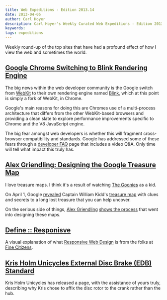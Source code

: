 ```yaml
---
title: Web Expeditions - Edition 2013.14
date: 2013-04-05
author: Carl Hoyer
description: Carl Hoyer's Weekly Curated Web Expeditions - Edition 2013.14
keywords:
tags: expeditions
---
```


Weekly round-up of the top sites that have had a profound effect of how I view the web and sometimes the world.

## [Google Chrome Switching to Blink Rendering Engine](http://blog.chromium.org/2013/04/blink-rendering-engine-for-chromium.html)

The big news within the web developer community is the Google switch from [WebKit](http://www.webkit.org/) to their own rendering engine named [Blink](http://www.chromium.org/blink), which at this point is simply a fork of WebKit, in Chrome.

Google's main reasons for doing this are Chromes use of a multi-process architecture that differs from the other WebKit-based browsers and providing a clean slate to explore performance improvements specific to Chrome and the V8 JavaScript engine.

The big fear amongst web developers is whether this will fragment cross-browser compatibility and standards. Google has addressed some of these fears through a [developer FAQ](http://www.chromium.org/blink/developer-faq) page that includes a video Q&A. Only time will tell what impact this truly has.


## [Alex Griendling: Designing the Google Treasure Map](http://blog.alexlikesdesign.com/post/46850507084/today-marks-the-launch-of-google-treasure-maps)

I love treasure maps. I think it's a result of watching [The Goonies](http://www.imdb.com/title/tt0089218/) as a kid.

On April 1, Google [revealed](http://youtu.be/_qFFHC0eIUc) Captain William Kidd's [treasure map](https://maps.google.com/maps?t=8) with clues and secrets to a long lost treasure that you can help uncover.

On the serious side of things, [Alex Griendling](http://blog.alexlikesdesign.com) [shows the process](http://blog.alexlikesdesign.com/post/46850507084/today-marks-the-launch-of-google-treasure-maps) that went into designing these maps.


## [Define :: Responisve](http://finecitizens.com/defineResponsive/)

A visual explanation of what [Responsive Web Design](http://en.wikipedia.org/wiki/Responsive_web_design) is from the folks at [Fine Citizens](http://www.finecitizens.com/).


## [Kris Holm Unicycles External Disc Brake (EDB) Standard](http://krisholm.com/en/edb)

Kris Holm Unicycles has released a page, with the assistance of yours truly, describing why Kris chose to affix the disc rotor to the crank rather than the hub.
